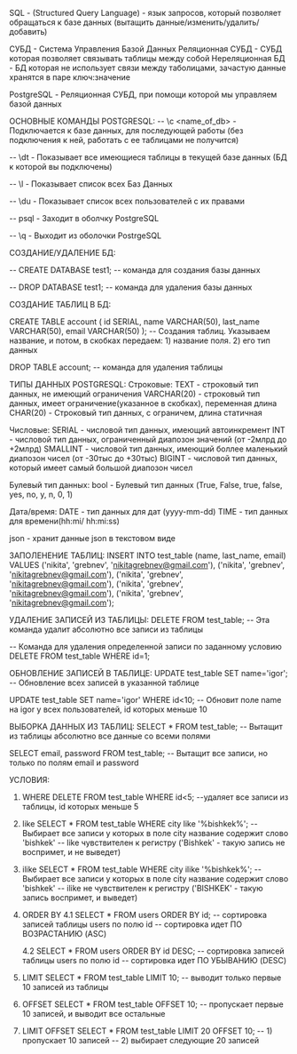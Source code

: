 SQL - (Structured Query Language) - язык запросов, который позволяет обращаться к базе данных (вытащить данные/изменить/удалить/добавить)

СУБД - Система Управления Базой Данных
Реляционная СУБД - СУБД которая позволяет связывать таблицы между собой
Нереляционная БД - БД которая не использует связи между таболицами, зачастую данные хранятся в паре ключ:значение


PostgreSQL - Реляционная СУБД, при помощи которой мы управляем базой данных

ОСНОВНЫЕ КОМАНДЫ POSTGRESQL:
-- \c <name_of_db> - Подключается к базе данных, для последующей работы (без подключения к ней, работать с ее таблицами не получится)

-- \dt - Показывает все имеющиеся таблицы в текущей базе данных (БД к которой вы подключены)

-- \l - Показывает список всех Баз Данных

-- \du - Показывает список всех пользователей с их правами

-- psql - Заходит в оболчку PostgreSQL

-- \q - Выходит из оболочки PostrgeSQL


СОЗДАНИЕ/УДАЛЕНИЕ БД:

-- CREATE DATABASE test1; -- команда для создания базы данных

-- DROP DATABASE test1; -- команда для удаления базы данных


СОЗДАНИЕ ТАБЛИЦ В БД:

CREATE TABLE account (
    id SERIAL,
    name VARCHAR(50),
    last_name VARCHAR(50),
    email VARCHAR(50)
); -- Создания таблиц. Указываем название, и потом, в скобках передаем: 1) название поля. 2) его тип данных


DROP TABLE account; -- команда для удаления таблицы


ТИПЫ ДАННЫХ POSTGRESQL:
Строковые: 
TEXT - строковый тип данных, не имеющий ограничения
VARCHAR(20) - строковый тип данных, имеет ограничение(указанное в скобках), переменная длина
CHAR(20) - Строковый тип данных, с ограничем, длина статичная

Числовые:
SERIAL - числовой тип данных, имеющий автоинкремент
INT - числовой тип данных, ограниченный диапозон значений (от -2млрд до +2млрд)
SMALLINT - числовой тип данных, имеющий боллее маленький диапозон чисел (от -30тыс до +30тыс)
BIGINT - числовой тип данных, который имеет самый большой диапозон чисел

Булевый тип данных:
bool - Булевый тип данных (True, False, true, false, yes, no, y, n, 0, 1)

Дата/время:
DATE - тип данных для дат (yyyy-mm-dd)
TIME - тип данных для времени(hh:mi/ hh:mi:ss)

json - хранит данные json в текстовом виде


ЗАПОЛЕНЕНИЕ ТАБЛИЦ:
INSERT INTO test_table (name, last_name, email) VALUES
('nikita', 'grebnev', 'nikitagrebnev@gmail.com'),
('nikita', 'grebnev', 'nikitagrebnev@gmail.com'),
('nikita', 'grebnev', 'nikitagrebnev@gmail.com'),
('nikita', 'grebnev', 'nikitagrebnev@gmail.com'),
('nikita', 'grebnev', 'nikitagrebnev@gmail.com');

УДАЛЕНИЕ ЗАПИСЕЙ ИЗ ТАБЛИЦЫ:
DELETE FROM test_table;
-- Эта команда удалит абсолютно все записи из таблицы

-- Команда для удаления определенной записи по заданному условию
DELETE FROM test_table WHERE id=1;


ОБНОВЛЕНИЕ ЗАПИСЕЙ В ТАБЛИЦЕ:
UPDATE test_table SET name='igor';
-- Обновление всех записей в указанной таблице

UPDATE test_table SET name='igor' WHERE id<10;
-- Обновит поле name на igor у всех пользователей, id которых меньше 10

ВЫБОРКА ДАННЫХ ИЗ ТАБЛИЦ:
SELECT * FROM test_table;
-- Вытащит из таблицы абсолютно все данные со всеми полями

SELECT email, password FROM test_table;
-- Вытащит все записи, но только по полям email и password

УСЛОВИЯ:
1) WHERE
    DELETE FROM test_table WHERE id<5;
    --удаляет все записи из таблицы, id которых меньше 5

2) like
    SELECT * FROM test_table WHERE city like '%bishkek%';
    -- Выбирает все записи у которых в поле city название содержит слово 'bishkek'
    -- like чувствителен к регистру ('Bishkek' - такую запись не воспримет, и не выведет)

3) ilike
    SELECT * FROM test_table WHERE city ilike '%bishkek%';
    -- Выбирает все записи у которых в поле city название содержит слово 'bishkek'
    -- ilike не чувствителен к регистру ('BISHKEK' - такую запись воспримет, и выведет)
    
4) ORDER BY <column>
    4.1 SELECT * FROM users ORDER BY id;
    -- сортировка записей таблицы users по полю id
    -- сортировка идет ПО ВОЗРАСТАНИЮ (ASC)

    4.2 SELECT * FROM users ORDER BY id DESC;
    -- сортировка записей таблицы users по полю id
    -- сортировка идет ПО УБЫВАНИЮ (DESC)

5) LIMIT <num>
    SELECT * FROM test_table LIMIT 10;
    -- выводит только первые 10 записей из таблицы

6) OFFSET <num>
    SELECT * FROM test_table OFFSET 10;
    -- пропускает первые 10 записей, и выводит все остальные

7) LIMIT <num> OFFSET <num>
    SELECT * FROM test_table LIMIT 20 OFFSET 10;
    -- 1) пропускает 10 записей
    -- 2) выбирает следующие 20 записей